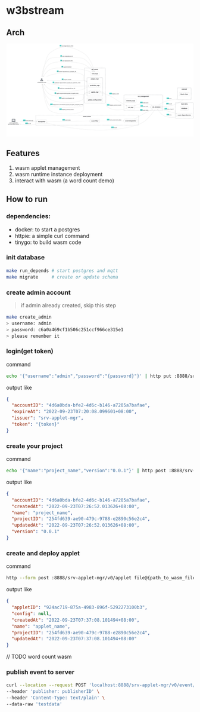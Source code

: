 # w3bstream

## Arch

![w3bstream](__doc__/modules_and_dataflow.png)

## Features

1. wasm applet management
2. wasm runtime instance deployment
3. interact with wasm (a word count demo)

## How to run

### dependencies:

- docker: to start a postgres
- httpie: a simple curl command
- tinygo: to build wasm code

### init database

```sh
make run_depends # start postgres and mqtt
make migrate     # create or update schema
```

### create admin account

> if admin already created, skip this step

```sh
make create_admin
> username: admin
> password: c6a0a469cf1b506c251ccf966ce315e1
> please remember it
```

### login(get token)

command

```sh
echo '{"username":"admin","password":"{password}"}' | http put :8888/srv-applet-mgr/v0/login 
```

output like

```json
{
  "accountID": "4d6a0bda-bfe2-4d6c-b146-a7205a7bafae",
  "expireAt": "2022-09-23T07:20:08.099601+08:00",
  "issuer": "srv-applet-mgr",
  "token": "{token}"
}
```

### create your project

command

```sh
echo '{"name":"project_name","version":"0.0.1"}' | http post :8888/srv-applet-mgr/v0/project -A bearer -a {token}
```

output like

```json
{
  "accountID": "4d6a0bda-bfe2-4d6c-b146-a7205a7bafae",
  "createdAt": "2022-09-23T07:26:52.013626+08:00",
  "name": "project_name",
  "projectID": "254fd639-ae90-479c-9788-e2890c56e2c4",
  "updatedAt": "2022-09-23T07:26:52.013626+08:00",
  "version": "0.0.1"
}
```

### create and deploy applet

command

```sh
http --form post :8888/srv-applet-mgr/v0/applet file@{path_to_wasm_file} info='{"projectID":"254fd639-ae90-479c-9788-e2890c56e2c4","appletName":"applet_name"}' -A bearer -a {token}
```

output like

```json
{
  "appletID": "924ac719-875a-4983-896f-5292273100b3",
  "config": null,
  "createdAt": "2022-09-23T07:37:08.101494+08:00",
  "name": "applet_name",
  "projectID": "254fd639-ae90-479c-9788-e2890c56e2c4",
  "updatedAt": "2022-09-23T07:37:08.101494+08:00"
}
```

// TODO word count wasm

### publish event to server

```sh
curl --location --request POST 'localhost:8888/srv-applet-mgr/v0/event/{projectID}/{appletID}/start' \
--header 'publisher: publisherID' \
--header 'Content-Type: text/plain' \
--data-raw 'testdata'
```
